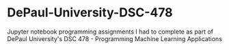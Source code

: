 # DePaul-University-DSC-478
Jupyter notebook programming assignments I had to complete as part of DePaul University's DSC 478 - Programming Machine Learning Applications
